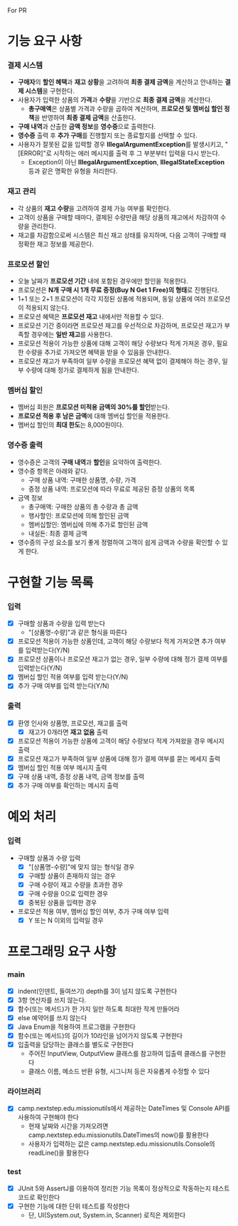 For PR 

# 기능 요구 사항

### 결제 시스템

- **구매자**의 **할인 혜택**과 **재고 상황**을 고려하여 **최종 결제 금액**을 계산하고 안내하는 **결제 시스템**을 구현한다.
- 사용자가 입력한 상품의 **가격**과 **수량**을 기반으로 **최종 결제 금액**을 계산한다.
    - **총구매액**은 상품별 가격과 수량을 곱하여 계산하며, **프로모션 및 멤버십 할인 정책**을 반영하여 **최종 결제 금액**을 산출한다.
- **구매 내역**과 산출한 **금액 정보**를 **영수증**으로 출력한다.
- **영수증** 출력 후 **추가 구매**를 진행할지 또는 종료할지를 선택할 수 있다.
- 사용자가 잘못된 값을 입력할 경우 **IllegalArgumentException**를 발생시키고, "[ERROR]"로 시작하는 에러 메시지를 출력 후 그 부분부터 입력을 다시 받는다.
    - Exception이 아닌 **IllegalArgumentException**, **IllegalStateException** 등과 같은 명확한 유형을 처리한다.

### 재고 관리

- 각 상품의 **재고 수량**을 고려하여 결제 가능 여부를 확인한다.
- 고객이 상품을 구매할 때마다, 결제된 수량만큼 해당 상품의 재고에서 차감하여 수량을 관리한다.
- 재고를 차감함으로써 시스템은 최신 재고 상태를 유지하며, 다음 고객이 구매할 때 정확한 재고 정보를 제공한다.

### 프로모션 할인

- 오늘 날짜가 **프로모션 기간** 내에 포함된 경우에만 할인을 적용한다.
- 프로모션은 **N개 구매 시 1개 무료 증정(Buy N Get 1 Free)의 형태**로 진행된다.
- 1+1 또는 2+1 프로모션이 각각 지정된 상품에 적용되며, 동일 상품에 여러 프로모션이 적용되지 않는다.
- 프로모션 혜택은 **프로모션 재고** 내에서만 적용할 수 있다.
- 프로모션 기간 중이라면 프로모션 재고를 우선적으로 차감하며, 프로모션 재고가 부족할 경우에는 **일반 재고**를 사용한다.
- 프로모션 적용이 가능한 상품에 대해 고객이 해당 수량보다 적게 가져온 경우, 필요한 수량을 추가로 가져오면 혜택을 받을 수 있음을 안내한다.
- 프로모션 재고가 부족하여 일부 수량을 프로모션 혜택 없이 결제해야 하는 경우, 일부 수량에 대해 정가로 결제하게 됨을 안내한다.

### 멤버십 할인

- 멤버십 회원은 **프로모션 미적용 금액의 30%를 할인**받는다.
- **프로모션 적용 후 남은 금액**에 대해 멤버십 할인을 적용한다.
- 멤버십 할인의 **최대 한도**는 8,000원이다.

### 영수증 출력

- 영수증은 고객의 **구매 내역**과 **할인**을 요약하여 출력한다.
- 영수증 항목은 아래와 같다.
    - 구매 상품 내역: 구매한 상품명, 수량, 가격
    - 증정 상품 내역: 프로모션에 따라 무료로 제공된 증정 상품의 목록
- 금액 정보
    - 총구매액: 구매한 상품의 총 수량과 총 금액
    - 행사할인: 프로모션에 의해 할인된 금액
    - 멤버십할인: 멤버십에 의해 추가로 할인된 금액
    - 내실돈: 최종 결제 금액
- 영수증의 구성 요소를 보기 좋게 정렬하여 고객이 쉽게 금액과 수량을 확인할 수 있게 한다.

# 구현할 기능 목록

### 입력

- [x] 구매할 상품과 수량을 입력 받는다
    - "[상품명-수량]"과 같은 형식을 따른다
- [x] 프로모션 적용이 가능한 상품인데, 고객이 해당 수량보다 적게 가져오면 추가 여부를 입력받는다(Y/N)
- [x] 프로모션 상품이나 프로모션 재고가 없는 경우, 일부 수량에 대해 정가 결제 여부를 입력받는다(Y/N)
- [x] 멤버십 할인 적용 여부를 입력 받는다(Y/N)
- [x] 추가 구매 여부를 입력 받는다(Y/N)

### 출력

- [x] 환영 인사와 상품명, 프로모션, 재고를 출력
    - [x] 재고가 0개라면 **재고 없음** 출력
- [x] 프로모션 적용이 가능한 상품에 고객이 해당 수량보다 적게 가져왔을 경우 메시지 출력
- [x] 프로모션 재고가 부족하여 일부 상품에 대해 정가 결제 여부를 묻는 메세지 출력
- [x] 멤버십 할인 적용 여부 메시지 출력
- [x] 구매 상품 내역, 증정 상품 내역, 금액 정보를 출력
- [x] 추가 구매 여부를 확인하는 메시지 출력

# 예외 처리

### 입력

- 구매할 상품과 수량 입력
    - [x] "[상품명-수량]"에 맞지 않는 형식일 경우
    - [x] 구매할 상품이 존재하지 않는 경우
    - [x] 구매 수량이 재고 수량을 초과한 경우
    - [x] 구매 수량을 0으로 입력한 경우
    - [x] 중복된 상품을 입력한 경우
- 프로모션 적용 여부, 멤버십 할인 여부, 추가 구매 여부 입력
    - [x] Y 또는 N 이외의 입력일 경우

# 프로그래밍 요구 사항

### main

- [x] indent(인덴트, 들여쓰기) depth를 3이 넘지 않도록 구현한다
- [x] 3항 연산자를 쓰지 않는다.
- [x] 함수(또는 메서드)가 한 가지 일만 하도록 최대한 작게 만들어라
- [x] else 예약어를 쓰지 않는다
- [x] Java Enum을 적용하여 프로그램을 구현한다
- [x] 함수(또는 메서드)의 길이가 10라인을 넘어가지 않도록 구현한다
- [x] 입출력을 담당하는 클래스를 별도로 구현한다
    - 주어진 InputView, OutputView 클래스를 참고하여 입출력 클래스를 구현한다
    - 클래스 이름, 메소드 반환 유형, 시그니처 등은 자유롭게 수정할 수 있다

### 라이브러리

- [x] camp.nextstep.edu.missionutils에서 제공하는 DateTimes 및 Console API를 사용하여 구현해야 한다
    - 현재 날짜와 시간을 가져오려면 camp.nextstep.edu.missionutils.DateTimes의 now()를 활용한다
    - 사용자가 입력하는 값은 camp.nextstep.edu.missionutils.Console의 readLine()을 활용한다

### test

- [x] JUnit 5와 AssertJ를 이용하여 정리한 기능 목록이 정상적으로 작동하는지 테스트 코드로 확인한다
- [x] 구현한 기능에 대한 단위 테스트를 작성한다
    - 단, UI(System.out, System.in, Scanner) 로직은 제외한다
